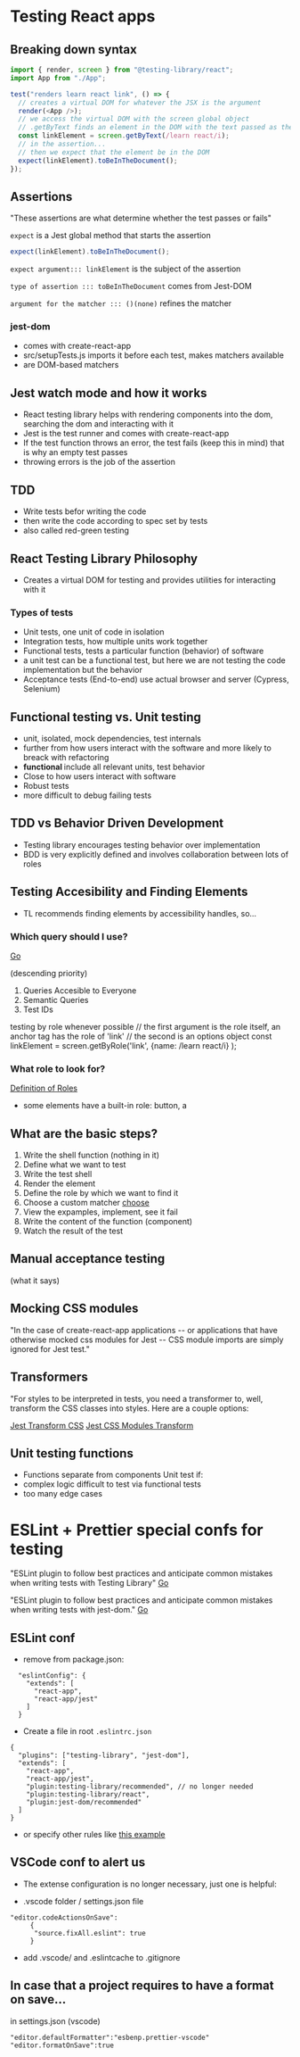 # Testing React apps

## Breaking down syntax

```js
import { render, screen } from "@testing-library/react";
import App from "./App";

test("renders learn react link", () => {
  // creates a virtual DOM for whatever the JSX is the argument
  render(<App />);
  // we access the virtual DOM with the screen global object
  // .getByText finds an element in the DOM with the text passed as the argument regex
  const linkElement = screen.getByText(/learn react/i);
  // in the assertion...
  // then we expect that the element be in the DOM
  expect(linkElement).toBeInTheDocument();
});
```

## Assertions

"These assertions are what determine whether the test passes or fails"

`expect` is a Jest global method that starts the assertion

```js
expect(linkElement).toBeInTheDocument();
```

`expect argument::: linkElement` is the subject of the assertion

`type of assertion ::: toBeInTheDocument` comes from Jest-DOM

`argument for the matcher ::: ()(none)` refines the matcher

### jest-dom

- comes with create-react-app
- src/setupTests.js imports it before each test, makes matchers available
- are DOM-based matchers

## Jest watch mode and how it works

- React testing library helps with rendering components into the dom, searching the dom and interacting with it
- Jest is the test runner and comes with create-react-app
- If the test function throws an error, the test fails (keep this in mind) that is why an empty test passes
- throwing errors is the job of the assertion

## TDD

- Write tests befor writing the code
- then write the code according to spec set by tests
- also called red-green testing

## React Testing Library Philosophy

- Creates a virtual DOM for testing and provides utilities for interacting with it

### Types of tests

- Unit tests, one unit of code in isolation
- Integration tests, how multiple units work together
- Functional tests, tests a particular function (behavior) of software
- a unit test can be a functional test, but here we are not testing the code implementation but the behavior
- Acceptance tests (End-to-end) use actual browser and server (Cypress, Selenium)

## Functional testing vs. Unit testing

- unit, isolated, mock dependencies, test internals
- further from how users interact with the software and more likely to breack with refactoring
- <strong> functional </strong> include all relevant units, test behavior
- Close to how users interact with software
- Robust tests
- more difficult to debug failing tests

## TDD vs Behavior Driven Development

- Testing library encourages testing behavior over implementation
- BDD is very explicitly defined and involves collaboration between lots of roles

## Testing Accesibility and Finding Elements

- TL recommends finding elements by accessibility handles, so...

### Which query should I use?

[Go](https://testing-library.com/docs/queries/about/#priority)

(descending priority)

1. Queries Accesible to Everyone
2. Semantic Queries
3. Test IDs

testing by role whenever possible
// the first argument is the role itself, an anchor tag has the role of 'link'
// the second is an options object
const linkElement = screen.getByRole('link', {name: /learn react/i} );

### What role to look for?

[Definition of Roles](https://www.w3.org/TR/wai-aria/#role_definitions)

- some elements have a built-in role: button, a

## What are the basic steps?

1. Write the shell function (nothing in it)
2. Define what we want to test
3. Write the test shell
4. Render the element
5. Define the role by which we want to find it
6. Choose a custom matcher [choose](https://github.com/testing-library/jest-dom)
7. View the expamples, implement, see it fail
8. Write the content of the function (component)
9. Watch the result of the test

## Manual acceptance testing

(what it says)

## Mocking CSS modules

"In the case of create-react-app applications -- or applications that have otherwise mocked css modules for Jest -- CSS module imports are simply ignored for Jest test."

## Transformers

"For styles to be interpreted in tests, you need a transformer to, well, transform the CSS classes into styles. Here are a couple options:

[Jest Transform CSS](https://www.npmjs.com/package/jest-transform-css)
[Jest CSS Modules Transform](https://www.npmjs.com/package/jest-css-modules-transform)

## Unit testing functions

- Functions separate from components
  Unit test if:
- complex logic difficult to test via functional tests
- too many edge cases

# ESLint + Prettier special confs for testing

"ESLint plugin to follow best practices and anticipate common mistakes when writing tests with Testing Library"
[Go](https://github.com/testing-library/eslint-plugin-testing-library)

"ESLint plugin to follow best practices and anticipate common mistakes when writing tests with jest-dom."
[Go](https://www.npmjs.com/package/eslint-plugin-jest-dom)

## ESLint conf

- remove from package.json:

```
  "eslintConfig": {
    "extends": [
      "react-app",
      "react-app/jest"
    ]
  }
```

- Create a file in root `.eslintrc.json`

```
{
  "plugins": ["testing-library", "jest-dom"],
  "extends": [
    "react-app",
    "react-app/jest",
    "plugin:testing-library/recommended", // no longer needed
    "plugin:testing-library/react",
    "plugin:jest-dom/recommended"
  ]
}

```

- or specify other rules like [this example](https://github.com/bonnie/bonniedotdev/blob/main/client/.eslintrc.json)

## VSCode conf to alert us

- The extense configuration is no longer necessary, just one is helpful:

- .vscode folder / settings.json file

```
"editor.codeActionsOnSave":
     {
      "source.fixAll.eslint": true
     }
```

- add .vscode/ and .eslintcache to .gitignore

## In case that a project requires to have a format on save...

in settings.json (vscode)

```
"editor.defaultFormatter":"esbenp.prettier-vscode"
"editor.formatOnSave":true
```
